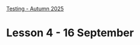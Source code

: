 [Testing - Autumn 2025](https://github.com/arturomorarioja-kea/SD_Testing_E25/blob/main/README.md)

# Lesson 4 - 16 September

[-> Employees solution]: #
[-> White Box slides -> show coverage in Pytest, Jest, PHPUnit]: #
[  -> Coverage exercises (maybe the 1st one as a whiteboard demo)]: #
[-> Solutions to Driver's License and Airline, depending on how many did them]: #
[-> Static testing slides]: #
[  -> ESLint demo: npm init, npm init @eslint/config, copy-paste mjs config file, reload window]: #
[  -> VM demo]: #
[  -> SonarQube demo]: #
[    -> SonarQube free tier: https://www.sonarsource.com/blog/the-new-sonarqube-free-tier-is-here]: #
[    -> SonarQube Community Build (local): https://www.sonarsource.com/open-source-editions/sonarqube-community-edition]: #
[-> State Transition Testing slides]: #
[  -> Show the Checkout example (maybe as a class exercise, though it is big)]: #

[## Exercise solutions]: #
[- Employees(https://github.com/arturomorarioja-ek/SD_Testing_E25/blob/main/Lesson03/01%20Employees.md)]: #
[- Decision Table Testing]: #
[  - Driver's License(https://github.com/arturomorarioja-ek/SD_Testing_E25/blob/main/Lesson02/08%20EP%20BV%20DT%20Driver's%20license.md)]: #
[  - Airline(https://github.com/arturomorarioja-ek/SD_Testing_E25/blob/main/Lesson02/09%20DT%20Airline.md)]: #

[## In-class exercises]: #
[- Coverage(https://github.com/arturomorarioja-ek/SD_Testing_E25/blob/main/Lesson04/01%20Coverage.md)]: #
[- State Transition Testing: Checkout(https://github.com/arturomorarioja-ek/SD_Testing_E25/blob/main/Lesson03/02%20ST%20Checkout.md)]: #

[## Class takeaways]: #
[Check out the following slide decks on Itslearning:]: #
[- **Test Design Techniques: White Box**, with a special focus on:]: #
[  - The value of coverage as a testing metric]: #
[  - The difference between statement and decision coverage]: #
[  - How to calculate coverage with different unit testing frameworks (slides on **Pytest**, **Jest**, **PHPUnit**)]: #
[- **Static Testing: Static Code Analysis**, specifically:]: #
[  - The value these tools bring to software quality]: #
[  - Linting, exemplified in JavaScript (check out the slides on **ESLint**)]: #
[  - Static code analysis tools like SonarQube]: #
[- **Test Design Techniques - Black-box**, with especial attention to:]: #
[  - State Transition Diagrams]: #

[## Homework]: #
[- Reflect on all of the above]: #
[- Calculate coverage for your previous unit testing projects with your unit testing framework of choice]: #
[- Try linters for the programming language(s) of your choice with two purposes:]: #
[  - Finding syntax errors]: #
[  - Enforcing coding style and rules]: #
[- If into JavaScript, check out the ESLint configuration file sample(https://github.com/arturomorarioja/eslint_sample)]: #
[- Try as many static code analysis tools as you can. SonarQube is a good starting point, but you may find others specifically designed for your programming language(s) of choice]: #
[- Solve the following State Transition Diagrams exercises]: #
[  - ATM(https://github.com/arturomorarioja-ek/SD_Testing_E25/blob/main/Lesson03/03%20ST%20ATM.md)]: #
[  - Login(https://github.com/arturomorarioja-ek/SD_Testing_E25/blob/main/Lesson03/04%20ST%20Login)]: #
